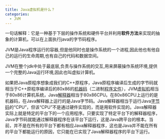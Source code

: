 ```yaml
---
title: Java虚拟机是什么？
categories:
  - JVM
---
```


一句话解释：它是一种基于下层的操作系统和硬件平台并利用**软件方法**来实现的抽象的计算机，可以在上面执行java的字节码程序。

JVM是Java程序运行的容器,但是他同时也是操作系统的一个进程,因此他也有他自己的运行的生命周期,也有自己的代码和数据空间。

JVM在整个jdk中处于最底层,负责与操作系统的交互,用来屏蔽操作系统环境,提供一个完整的Java运行环境,因此也叫虚拟计算机。

如果把Java原程序想象成我们的C++原程序，Java原程序编译后生成的字节码就相当于C++原程序编译后的80x86的[机器码](https://baike.baidu.com/item/%E6%9C%BA%E5%99%A8%E7%A0%81)（二进制[程序文件](https://baike.baidu.com/item/%E7%A8%8B%E5%BA%8F%E6%96%87%E4%BB%B6)），JVM[虚拟机](https://baike.baidu.com/item/%E8%99%9A%E6%8B%9F%E6%9C%BA)相当于80x86计算机系统，Java[解释器](https://baike.baidu.com/item/%E8%A7%A3%E9%87%8A%E5%99%A8)相当于80x86CPU。在80x86CPU上运行的是机器码，在Java解释器上运行的是Java字节码。Java解释器相当于运行Java[字节码](https://baike.baidu.com/item/%E5%AD%97%E8%8A%82%E7%A0%81)的“CPU”，但该“CPU”不是通过硬件实现的，而是用软件实现的。Java解释器实际上就是特定的平台下的一个应用程序。只要实现了特定平台下的解释器程序，Java字节码就能通过解释器程序在该平台下运行，这是Java跨平台的根本。当前，并不是在所有的平台下都有相应Java解释器程序，这也是Java并不能在所有的平台下都能运行的原因，它只能在已实现了Java解释器程序的平台下运行。
                                                                                                                                                                                                                                                                                                                                                                                                                                                                                                                                                                                                                                                                                                                                                                                                                                                                                                                                                                                                                                                                                                                                                                                                                                                                                                                                                                                                                                                                                                                                                                                                                                                                                                                                                                                                                                                                                                                                                                                                                                                                                                                                                                                                                                                                                                                                                                                                                                                                                                                                                                                                                                                                                                                                                                                                                                                                                                                                                                                                                                                                                                                                                                                                                                                                                                                                                                                                                                                                                                                                                                                                                                                                                                                                                                                                                                                                                                                                                                                                                                                                                                                                                                                                                                                                                                                                                                                                                                                                                                                                                                                                                                                                                                                                                                                                                                                                                                                                                                                                                                                                                                                                                                                                                                                                                                                                                                                                                                                                                                                                                                                                                                                                                                                                                                                                                                                                                                                                                                                                                                                                                                                                                                                                                                                                                                                                                                                                                                                                                                                                                                                                                                                                                                                                                                                                                                                                                                                                                                                                                                                                                                                                                                                                                                                                                                                                                                                                                                                                                                                                                                                                                                                                                                                                                                                                                                                                                                                                                                                                                                                                                                                                                                                                                                                                                                                                                                                                                                                                                                                                                                                                                                                                                                                                                                                                                                                                               